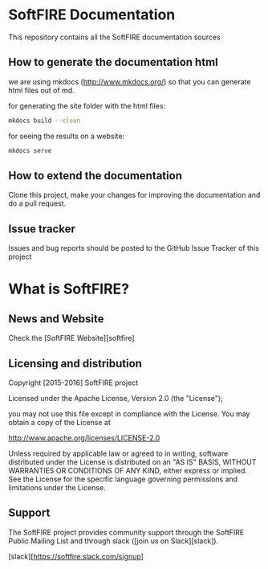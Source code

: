 # SoftFIRE Documentation

This repository contains all the SoftFIRE documentation sources 

## How to generate the documentation html

we are using mkdocs (http://www.mkdocs.org/) so that you can generate html files out of md. 

for generating the site folder with the html files: 
```bash
mkdocs build --clean
```
for seeing the results on a website:

```bash
mkdocs serve
```

## How to extend the documentation

Clone this project, make your changes for improving the documentation and do a pull request. 

## Issue tracker

Issues and bug reports should be posted to the GitHub Issue Tracker of this project

# What is SoftFIRE?

## News and Website

Check the [SoftFIRE Website][softfire]

## Licensing and distribution
Copyright [2015-2016] SoftFIRE project

Licensed under the Apache License, Version 2.0 (the "License");

you may not use this file except in compliance with the License.
You may obtain a copy of the License at

  http://www.apache.org/licenses/LICENSE-2.0

Unless required by applicable law or agreed to in writing, software
distributed under the License is distributed on an "AS IS" BASIS,
WITHOUT WARRANTIES OR CONDITIONS OF ANY KIND, either express or implied.
See the License for the specific language governing permissions and
limitations under the License.

## Support
The SoftFIRE project provides community support through the SoftFIRE Public Mailing List and through slack ([join us on Slack][slack]).

[slack][https://softfire.slack.com/signup]
